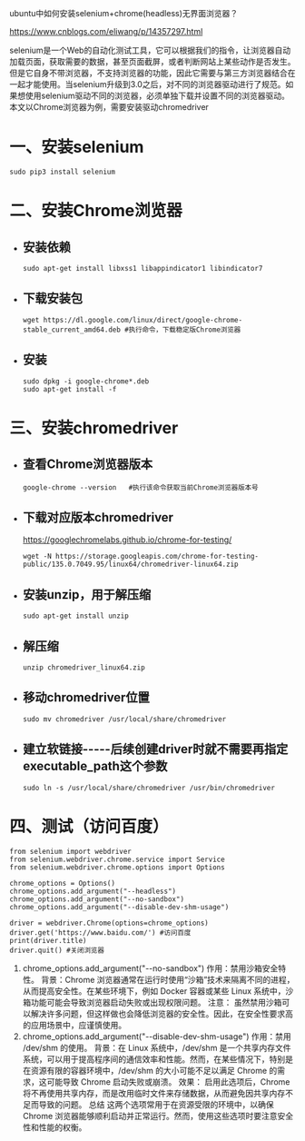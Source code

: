 ubuntu中如何安装selenium+chrome(headless)无界面浏览器？

https://www.cnblogs.com/eliwang/p/14357297.html



selenium是一个Web的自动化测试工具，它可以根据我们的指令，让浏览器自动加载页面，获取需要的数据，甚至页面截屏，或者判断网站上某些动作是否发生。但是它自身不带浏览器，不支持浏览器的功能，因此它需要与第三方浏览器结合在一起才能使用。当selenium升级到3.0之后，对不同的浏览器驱动进行了规范。如果想使用selenium驱动不同的浏览器，必须单独下载并设置不同的浏览器驱动。本文以Chrome浏览器为例，需要安装驱动chromedriver

# 一、安装selenium

```
sudo pip3 install selenium
```

# 二、安装Chrome浏览器

- ## 安装依赖

  ```
  sudo apt-get install libxss1 libappindicator1 libindicator7
  ```

- ## 下载安装包

  ```
  wget https://dl.google.com/linux/direct/google-chrome-stable_current_amd64.deb #执行命令，下载稳定版Chrome浏览器
  ```

- ## 安装

  ```
  sudo dpkg -i google-chrome*.deb
  sudo apt-get install -f
  ```

# 三、安装chromedriver

- ## 查看Chrome浏览器版本

  ```
  google-chrome --version   #执行该命令获取当前Chrome浏览器版本号
  ```

- ## 下载对应版本chromedriver

  https://googlechromelabs.github.io/chrome-for-testing/

  ```
  wget -N https://storage.googleapis.com/chrome-for-testing-public/135.0.7049.95/linux64/chromedriver-linux64.zip
  ```

- ## 安装unzip，用于解压缩

  ```
  sudo apt-get install unzip
  ```

- ## 解压缩

  ```
  unzip chromedriver_linux64.zip
  ```

- ## 移动chromedriver位置

  ```
  sudo mv chromedriver /usr/local/share/chromedriver
  ```

- ## 建立软链接-----后续创建driver时就不需要再指定executable_path这个参数

  ```
  sudo ln -s /usr/local/share/chromedriver /usr/bin/chromedriver
  ```

# 四、测试（访问百度）

```
from selenium import webdriver
from selenium.webdriver.chrome.service import Service
from selenium.webdriver.chrome.options import Options

chrome_options = Options()
chrome_options.add_argument("--headless")
chrome_options.add_argument("--no-sandbox")
chrome_options.add_argument("--disable-dev-shm-usage")

driver = webdriver.Chrome(options=chrome_options)
driver.get('https://www.baidu.com/') #访问百度
print(driver.title)
driver.quit() #关闭浏览器
```

1. chrome_options.add_argument("--no-sandbox")
作用：禁用沙箱安全特性。
背景：Chrome 浏览器通常在运行时使用“沙箱”技术来隔离不同的进程，从而提高安全性。在某些环境下，例如 Docker 容器或某些 Linux 系统中，沙箱功能可能会导致浏览器启动失败或出现权限问题。
注意：
虽然禁用沙箱可以解决许多问题，但这样做也会降低浏览器的安全性。因此，在安全性要求高的应用场景中，应谨慎使用。
2. chrome_options.add_argument("--disable-dev-shm-usage")
作用：禁用 /dev/shm 的使用。
背景：在 Linux 系统中，/dev/shm 是一个共享内存文件系统，可以用于提高程序间的通信效率和性能。然而，在某些情况下，特别是在资源有限的容器环境中，/dev/shm 的大小可能不足以满足 Chrome 的需求，这可能导致 Chrome 启动失败或崩溃。
效果：
启用此选项后，Chrome 将不再使用共享内存，而是改用临时文件来存储数据，从而避免因共享内存不足而导致的问题。
总结
这两个选项常用于在资源受限的环境中，以确保 Chrome 浏览器能够顺利启动并正常运行。然而，使用这些选项时要注意安全性和性能的权衡。